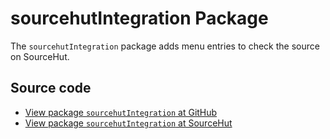 # sourcehutIntegration Package

The `sourcehutIntegration` package adds menu entries to check the source on SourceHut.

## Source code
* [View package `sourcehutIntegration` at GitHub](https://github.com/soapdog/patchfox/blob/master/ui/packages/sourcehutIntegration) 
* [View package `sourcehutIntegration` at SourceHut](https://git.sr.ht/~soapdog/patchfox/tree/master/item/ui/packages/sourcehutIntegration)
